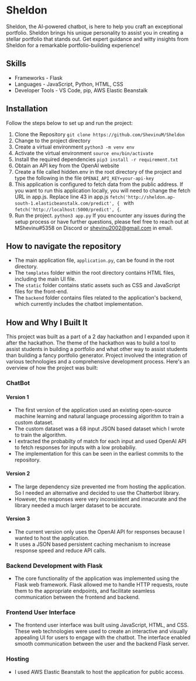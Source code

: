 # Sheldon
Sheldon, the AI-powered chatbot, is here to help you craft an exceptional portfolio. Sheldon brings his unique personality to assist you in creating a stellar portfolio that stands out. Get expert guidance and witty insights from Sheldon for a remarkable portfolio-building experience!

## Skills
- Frameworks - Flask
- Languages  - JavaScript, Python, HTML, CSS
- Developer Tools - VS Code, pip, AWS Elastic Beanstalk

## Installation
Follow the steps below to set up and run the project:
1. Clone the Repository
    `git clone https://github.com/ShevinuM/Sheldon`
2. Change to the project directory
3. Create a virtual environment
    `python3 -m venv env`
4. Activate the virtual environment
    `source env/bin/activate`
5. Install the required dependencies
    `pip3 install -r requirement.txt`
6. Obtain an API key from the OpenAI website
7. Create a file called hidden.env in the root directory of the project and type the following in the file
    `OPENAI_API_KEY=your-api-key`
8. This application is configured to fetch data from the public address. If you want to run this application locally, you will need to change the fetch URL in app.js. Replace line 43 in app.js `fetch('http://sheldon.ap-south-1.elasticbeanstalk.com/predict', { ` with `fetch('http://localhost:5000/predict', {`.
9. Run the project. 
    `python3 app.py`
If you encounter any issues during the setup process or have further questions, please feel free to reach out at MShevinu#5358 on Discord or shevinu2002@gmail.com in email.

## How to navigate the repository
- The main application file, `application.py`, can be found in the root directory.
- The `templates` folder within the root directory contains HTML files, including the main UI file.
- The `static` folder contains static assets such as CSS and JavaScript files for the front-end.
- The `backend` folder contains files related to the application's backend, which currently includes the chatbot implementation.

## How and Why I Built It

This project was built as a part of a 2 day hackathon and I expanded upon it after the hackathon. The theme of the hackathon was to build a tool to assist students in building a portfolio and what other way to assist students than building a fancy portfolio generator. Project involved the integration of various technologies and a comprehensive development process. Here's an overview of how the project was built:

### ChatBot

#### Version 1
- The first version of the application used an existing open-source machine learning and natural language processing algorithm to train a custom dataset.
- The custom dataset was a 68 input JSON based dataset which I wrote to train the algorithm.
- I extracted the probabilty of match for each input and used OpenAI API to fetch responses for inputs with a low probabiliy.
- The implementation for this can be seen in the earliest commits to the repository.

#### Version 2
- The large dependency size prevented me from hosting the application. So I needed an alternative and decided to use the Chatterbot library.
- However, the responses were very inconsistent and innacurate and the library needed a much larger dataset to be accurate.

#### Version 3
- The current version only uses the OpenAI API for responses because I wanted to host the application.
- It uses a JSON based persistent caching mechanism to increase response speed and reduce API calls.

### Backend Development with Flask
- The core functionality of the application was implemented using the Flask web framework. Flask allowed me to handle HTTP requests, route them to the appropriate endpoints, and facilitate seamless communication between the frontend and backend.

### Frontend User Interface
- The frontend user interface was built using JavaScript, HTML, and CSS. These web technologies were used to create an interactive and visually appealing UI for users to engage with the chatbot. The interface enabled smooth communication between the user and the backend Flask server.

### Hosting
- I used AWS Elastic Beanstalk to host the application for public access. 
